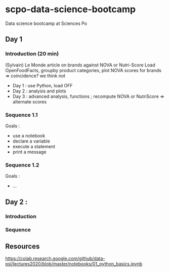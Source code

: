 # scpo-data-science-bootcamp
Data science bootcamp at Sciences Po

## Day 1

### Introduction (20 min)
(Sylvain) Le Monde article on brands against NOVA or Nutri-Score
Load OpenFoodFacts, groupby product categories, plot NOVA scores for brands => coincidence? we think not

- Day 1 : use Python, load OFF
- Day 2 : analysis and plots
- Day 3 : advanced analysis, functions ; recompute NOVA or NutriScore => alternate scores

### Sequence 1.1
Goals :
- use a notebook
- declare a variable
- execute a statement
- print a message

### Sequence 1.2
Goals :
- ...

## Day 2 : 

### Introduction

### Sequence 

## Resources
https://colab.research.google.com/github/data-psl/lectures2020/blob/master/notebooks/01_python_basics.ipynb
